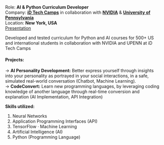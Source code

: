 Role: **AI & Python Curriculum Developer**  \
Company: [**iD Tech Camps**](https://www.idtech.com/) in collaboration with [**NVIDIA**](https://www.meta.com/) & [**University of Pennsylvania**](https://www.upenn.edu/)\
Location: **New York, USA** \
[Presentation](https://www.canva.com/design/DAFsd75dba0/5gOicg6fFQAqyVAHHfTYeg/view?)

Developed and tested curriculum for Python and AI courses for 500+ US and international students in collaboration with NVIDIA and UPENN at iD Tech Camps  

#### Projects: 
-> **AI Personality Development:** Better express yourself through insights into your personality as portrayed in your social interactions, in a safe, simulated real-world conversation (Chatbot, Machine Learning). \
-> **CodeConvert:** Learn new programming languages, by leveraging coding knowledge of another language through real-time conversion and explanation (AI Implementation, API Integration) 

**Skills utilized:** 
1. Neural Networks
2. Application Programming Interfaces (API)
3. TensorFlow · Machine Learning
4. Artificial Intelligence (AI)
5. Python (Programming Language)

